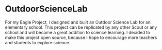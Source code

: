 # OutdoorScienceLab
For my Eagle Project, I designed and built an Outdoor Science Lab for an elementary school. This project can be replicated by any other Scout or any school and will become a great addition to science learning. I decided to make this project open source, because I hope to encourage more teachers and students to explore science.
